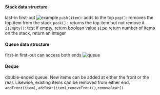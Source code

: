 #### Stack data structure
last-in first-out
![example](https://upload.wikimedia.org/wikipedia/commons/thumb/e/e4/Lifo_stack.svg/1280px-Lifo_stack.svg.png)
`push(item)`: adds to the top
`pop()`: removes the top item from the stack
`peek()` : returns the top item but not remove it
`isEmpty()`: test if empty, return boolean value
`size`: return number of items on the stack, return an integer

#### Queue data structure
first-in first-out
can access both ends
![queue](https://media.geeksforgeeks.org/wp-content/cdn-uploads/20221213113312/Queue-Data-Structures.png)

#### Deque
double-ended queue. New items can be added at either the front or the rear. Likewise, existing items can be removed from either end.
`addFront(item)`, `addRear(item)`,`removeFront()`,`removeRear()`